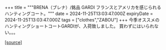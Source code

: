 +++
title = """BRENA（ブレナ）/銘品 GARDI フランスとアメリカを感じられるハンティングコート。"""
date = 2024-11-25T13:03:47.000Z
expiryDate = 2024-11-25T13:03:47.000Z
tags = ["clothes","ZABOU"]
+++
今季オススメのハンティングショートコートGARDIが、入荷致しました。 買わずにはいられない。。。

[[source]](https://zabou.org/2024/11/25/313450/)
